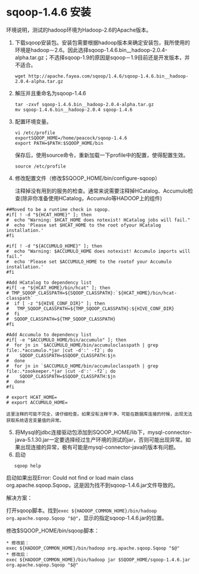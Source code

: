 # sqoop-1.4.6 安装

环境说明，测试的hadoop环境为Hadoop-2.6的Apache版本。

1. 下载sqoop安装包。安装包需要根据hadoop版本来确定安装包，我所使用的环境是hadoop－2.6。因此选择sqoop-1.4.6.bin__hadoop-2.0.4-alpha.tar.gz；不选择sqoop-1.9的原因是sqoop－1.9目前还是开发版本，并不适合。
	
	```
	wget http://apache.fayea.com/sqoop/1.4.6/sqoop-1.4.6.bin__hadoop-2.0.4-alpha.tar.gz
	```
	
2. 解压并且重命名为sqoop-1.4.6

 	```
 	tar -zxvf sqoop-1.4.6.bin__hadoop-2.0.4-alpha.tar.gz
 	mv sqoop-1.4.6.bin__hadoop-2.0.4 sqoop-1.4.6
 	```	
 
3. 配置环境变量。

	```
	vi /etc/profile
	exportSQOOP_HOME=/home/peacock/sqoop-1.4.6
	export PATH=$PATH:$SQOOP_HOME/bin
	``` 	
	保存后，使用source命令，重新加载一下profile中的配置，使得配置生效。
	```
	source /etc/profile
	```
	
4. 修改配置文件（修改$SQOOP_HOME/bin/configure-sqoop）

	注释掉没有用到的服务的检查。通常来说需要注释掉HCatalog、Accumulo检查(除非你准备使用HCatalog，Accumulo等HADOOP上的组件)
	
```
##Moved to be a runtime check in sqoop.
#if[ ! -d "${HCAT_HOME}" ]; then
#  echo "Warning: $HCAT_HOME does notexist! HCatalog jobs will fail."
#  echo 'Please set $HCAT_HOME to the root ofyour HCatalog installation.'
#fi
	
#if[ ! -d "${ACCUMULO_HOME}" ]; then
#  echo "Warning: $ACCUMULO_HOME does notexist! Accumulo imports will fail."
#  echo 'Please set $ACCUMULO_HOME to the rootof your Accumulo installation.'
#fi
	
#Add HCatalog to dependency list
#if[ -e "${HCAT_HOME}/bin/hcat" ]; then
# TMP_SQOOP_CLASSPATH=${SQOOP_CLASSPATH}:`${HCAT_HOME}/bin/hcat-classpath`
#  if [ -z "${HIVE_CONF_DIR}" ]; then
#   TMP_SQOOP_CLASSPATH=${TMP_SQOOP_CLASSPATH}:${HIVE_CONF_DIR}
#  fi
#  SQOOP_CLASSPATH=${TMP_SQOOP_CLASSPATH}
#fi
	
#Add Accumulo to dependency list
#if[ -e "$ACCUMULO_HOME/bin/accumulo" ]; then
#  for jn in `$ACCUMULO_HOME/bin/accumuloclasspath | grep file:.*accumulo.*jar |cut -d':' -f2`; do
#    SQOOP_CLASSPATH=$SQOOP_CLASSPATH:$jn
#  done
#  for jn in `$ACCUMULO_HOME/bin/accumuloclasspath | grep file:.*zookeeper.*jar |cut -d':' -f2`; do
#    SQOOP_CLASSPATH=$SQOOP_CLASSPATH:$jn
#  done
#fi
	
# export HCAT_HOME=
# export ACCUMULO_HOME=
```
	这里注释的可能不完全，请仔细检查。如果没有注释干净，可能在数据库连接的时候，出现无法获取系统语言变量值的异常。
  	 		

5. 将Mysql的jdbc连接驱动包添加到SQOOP_HOME/lib下，mysql-connector-java-5.1.30.jar一定要选择经过生产环境的测试的jar，否则可能出现异常。如果出现连接的异常，极有可能是mysql-connector-java的版本有问题。
6. 启动

```
   sqoop help
```
启动如果出现Error: Could not find or load main class org.apache.sqoop.Sqoop，这是因为找不到sqoop-1.4.6.jar文件导致的。

解决方案：

打开sqoop脚本。找到```exec ${HADOOP_COMMON_HOME}/bin/hadoop org.apache.sqoop.Sqoop "$@"```，显示的指定sqoop-1.4.6.jar的位置。

修改$SQOOP_HOME/bin/sqoop脚本：

```
* 修改前：
exec ${HADOOP_COMMON_HOME}/bin/hadoop org.apache.sqoop.Sqoop "$@"
* 修改后：
exec ${HADOOP_COMMON_HOME}/bin/hadoop jar $SQOOP_HOME/sqoop-1.4.6.jar org.apache.sqoop.Sqoop "$@"
```



   